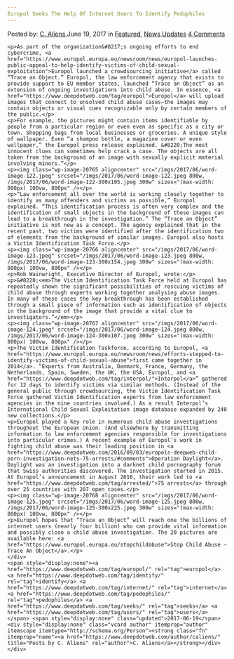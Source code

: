```yaml
---
Europol Seeks The Help Of Internet Users To Identify Pedophiles
---
```

<article class="post-listing post-20729 post type-post status-publish format-standard has-post-thumbnail hentry  tag-europol tag-identify tag-internet tag-pedophiles tag-seeks tag-users">
    <div class="post-inner">
        <span>Posted by: <a href="https://www.deepdotweb.com/author/caliens/" title="">C. Aliens </a></span>
    <span>June 19, 2017</span>
    <span>in <a href="https://www.deepdotweb.com/category/deepdot-news/" rel="category tag">Featured</a>, <a href="https://www.deepdotweb.com/category/news-updates/" rel="category tag">News Updates</a></span>
    <span><a href="https://www.deepdotweb.com/2017/06/19/europol-seeks-the-help-of-internet-users-to-identify-pedophiles/#comments">4 Comments</a></span>
    </p>
    <div class="clear"></div>
    
    <p>As part of the organization&#8217;s ongoing efforts to end cybercrime, <a href="https://www.europol.europa.eu/newsroom/news/europol-launches-public-appeal-to-help-identify-victims-of-child-sexual-exploitation">Europol launched a crowdsourcing initiative</a> called “Trace an Object.” Europol, the law enforcement agency that exists to provide support to EU member states, launched “Trace an Object” as an extension of ongoing investigations into child abuse. In essence, <a href="https://www.deepdotweb.com/tag/europol">Europol</a> will upload images that connect to unsolved child abuse cases—the images may contain objects or visual cues recognizable only by certain members of the public.</p>
    <p>For example, the pictures might contain items identifiable by people from a particular region or even even as specific as a city or town. Shopping bags from local businesses or groceries. A unique style of wallpaper. Even “a shampoo bottle, a magazine cover or even wallpaper,” the Europol press release explained. &#8220;The most innocent clues can sometimes help crack a case. The objects are all taken from the background of an image with sexually explicit material involving minors.”</p>
    <p><img class="wp-image-20765 aligncenter" src="/imgs/2017/06/word-image-122.jpeg" srcset="/imgs/2017/06/word-image-122.jpeg 800w, /imgs/2017/06/word-image-122-300x105.jpeg 300w" sizes="(max-width: 800px) 100vw, 800px" /></p>
    <p>“Law enforcement all over the world is working closely together to identify as many offenders and victims as possible,” Europol explained. “This identification process is often very complex and the identification of small objects in the background of these images can lead to a breakthrough in the investigation.” The “Trace an Object” initiative is not new as a concept. The agency explained that in the recent past, two victims were identified after the identification two of elements from the background of similar images. Europol also hosts a Victim Identification Task Force.</p>
    <p><img class="wp-image-20766 aligncenter" src="/imgs/2017/06/word-image-123.jpeg" srcset="/imgs/2017/06/word-image-123.jpeg 800w, /imgs/2017/06/word-image-123-300x154.jpeg 300w" sizes="(max-width: 800px) 100vw, 800px" /></p>
    <p>Rob Wainwright, Executive Director of Europol, wrote:</p>
    <p>&#8220;<em>The Victim Identification Task Force held at Europol has repeatedly shown the significant possibilities of rescuing victims of child abuse through experts working together analysing abuse images. In many of these cases the key breakthrough has been established through a small piece of information such as identification of objects in the background of the image that provide a vital clue to investigators.”</em></p>
    <p><img class="wp-image-20767 aligncenter" src="/imgs/2017/06/word-image-124.jpeg" srcset="/imgs/2017/06/word-image-124.jpeg 800w, /imgs/2017/06/word-image-124-300x107.jpeg 300w" sizes="(max-width: 800px) 100vw, 800px" /></p>
    <p>The Victim Identification Taskforce, according to Europol, <a href="https://www.europol.europa.eu/newsroom/news/efforts-stepped-to-identify-victims-of-child-sexual-abuse">first came together in 2014</a>. “Experts from Australia, Denmark, France, Germany, the Netherlands, Spain, Sweden, the UK, the USA, Europol, and <a href="https://www.deepdotweb.com/tag/interpol/">Interpol</a>” gathered for 12 days to identify victims via similar methods. (Instead of the general public through crowdsourcing, the Victim Identification Task Force gathered Victim Identification experts from law enforcement agencies in the nine countries involved.) As a result Interpol’s International Child Sexual Exploitation image database expanded by 240 new collections.</p>
    <p>Europol played a key role in numerous child abuse investigations throughout the European Union. (And elsewhere by transmitting information to law enforcement agencies responsible for investigations into particular crimes.) A recent example of Europol’s work in fighting child abuse was their leading position in <a href="https://www.deepdotweb.com/2016/09/03/europols-deepweb-child-porn-investigation-nets-75-arrests/#comments">Operation Daylight</a>. Daylight was an investigation into a darknet child pornography forum that Swiss authorities discovered. The investigation started in 2015. At Europol’s announcement in August 2016, their work led to <a href="https://www.deepdotweb.com/tag/arrested/">75 arrests</a> through over 25 countries with 207 open cases.</p>
    <p><img class="wp-image-20768 aligncenter" src="/imgs/2017/06/word-image-125.jpeg" srcset="/imgs/2017/06/word-image-125.jpeg 800w, /imgs/2017/06/word-image-125-300x225.jpeg 300w" sizes="(max-width: 800px) 100vw, 800px" /></p>
    <p>Europol hopes that “Trace an Object” will reach one the billions of internet users (nearly four billion) who can provide vital information and possibly close a child abuse investigation. The 20 pictures are available here: <a href="https://www.europol.europa.eu/stopchildabuse">Stop Child Abuse – Trace An Object</a>.</p>
    </div>
    <span style="display:none"><a href="https://www.deepdotweb.com/tag/europol/" rel="tag">europol</a> <a href="https://www.deepdotweb.com/tag/identify/" rel="tag">identify</a> <a href="https://www.deepdotweb.com/tag/internet/" rel="tag">internet</a> <a href="https://www.deepdotweb.com/tag/pedophiles/" rel="tag">pedophiles</a> <a href="https://www.deepdotweb.com/tag/seeks/" rel="tag">seeks</a> <a href="https://www.deepdotweb.com/tag/users/" rel="tag">users</a></span> <span style="display:none" class="updated">2017-06-19</span>
    <div style="display:none" class="vcard author" itemprop="author" itemscope itemtype="http://schema.org/Person"><strong class="fn" itemprop="name"><a href="https://www.deepdotweb.com/author/caliens/" title="Posts by C. Aliens" rel="author">C. Aliens</a></strong></div>
    </div>
</article>

